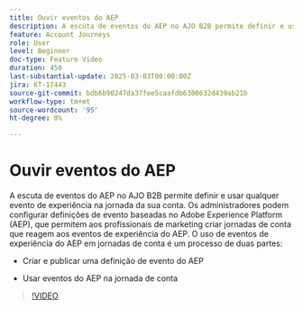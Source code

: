 ```yaml
---
title: Ouvir eventos do AEP
description: A escuta de eventos do AEP no AJO B2B permite definir e usar qualquer evento de experiência na jornada da sua conta.
feature: Account Journeys
role: User
level: Beginner
doc-type: Feature Video
duration: 450
last-substantial-update: 2025-03-03T00:00:00Z
jira: KT-17443
source-git-commit: bdb6b90247da37fee5caafdb6300632d439ab21b
workflow-type: tm+mt
source-wordcount: '95'
ht-degree: 0%

---
```



# Ouvir eventos do AEP

A escuta de eventos do AEP no AJO B2B permite definir e usar qualquer evento de experiência na jornada da sua conta. Os administradores podem configurar definições de evento baseadas no Adobe Experience Platform (AEP), que permitem aos profissionais de marketing criar jornadas de conta que reagem aos eventos de experiência do AEP. O uso de eventos de experiência do AEP em jornadas de conta é um processo de duas partes:

* Criar e publicar uma definição de evento do AEP

* Usar eventos do AEP na jornada de conta

>[!VIDEO](https://video.tv.adobe.com/v/3448688/?learn=on&enablevpops&captions=por_br)
